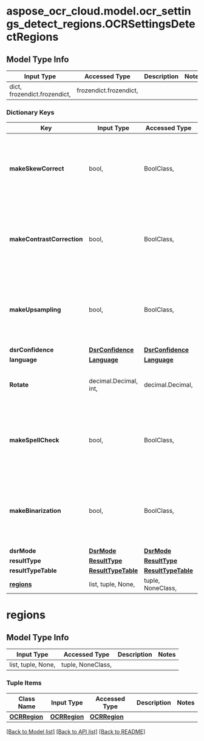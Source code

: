 # aspose_ocr_cloud.model.ocr_settings_detect_regions.OCRSettingsDetectRegions

## Model Type Info
Input Type | Accessed Type | Description | Notes
------------ | ------------- | ------------- | -------------
dict, frozendict.frozendict,  | frozendict.frozendict,  |  | 

### Dictionary Keys
Key | Input Type | Accessed Type | Description | Notes
------------ | ------------- | ------------- | ------------- | -------------
**makeSkewCorrect** | bool,  | BoolClass,  |  | [optional] if omitted the server will use the default value of True
**makeContrastCorrection** | bool,  | BoolClass,  |  | [optional] if omitted the server will use the default value of False
**makeUpsampling** | bool,  | BoolClass,  |  | [optional] if omitted the server will use the default value of False
**dsrConfidence** | [**DsrConfidence**](DsrConfidence.md) | [**DsrConfidence**](DsrConfidence.md) |  | [optional] 
**language** | [**Language**](Language.md) | [**Language**](Language.md) |  | [optional] 
**Rotate** | decimal.Decimal, int,  | decimal.Decimal,  |  | [optional] value must be a 32 bit integer
**makeSpellCheck** | bool,  | BoolClass,  | Option to enable spell checking and correction algorithm. False by default | [optional] if omitted the server will use the default value of False
**makeBinarization** | bool,  | BoolClass,  |  | [optional] if omitted the server will use the default value of True
**dsrMode** | [**DsrMode**](DsrMode.md) | [**DsrMode**](DsrMode.md) |  | [optional] 
**resultType** | [**ResultType**](ResultType.md) | [**ResultType**](ResultType.md) |  | [optional] 
**resultTypeTable** | [**ResultTypeTable**](ResultTypeTable.md) | [**ResultTypeTable**](ResultTypeTable.md) |  | [optional] 
**[regions](#regions)** | list, tuple, None,  | tuple, NoneClass,  |  | [optional] 

# regions

## Model Type Info
Input Type | Accessed Type | Description | Notes
------------ | ------------- | ------------- | -------------
list, tuple, None,  | tuple, NoneClass,  |  | 

### Tuple Items
Class Name | Input Type | Accessed Type | Description | Notes
------------- | ------------- | ------------- | ------------- | -------------
[**OCRRegion**](OCRRegion.md) | [**OCRRegion**](OCRRegion.md) | [**OCRRegion**](OCRRegion.md) |  | 

[[Back to Model list]](../../README.md#documentation-for-models) [[Back to API list]](../../README.md#documentation-for-api-endpoints) [[Back to README]](../../README.md)

